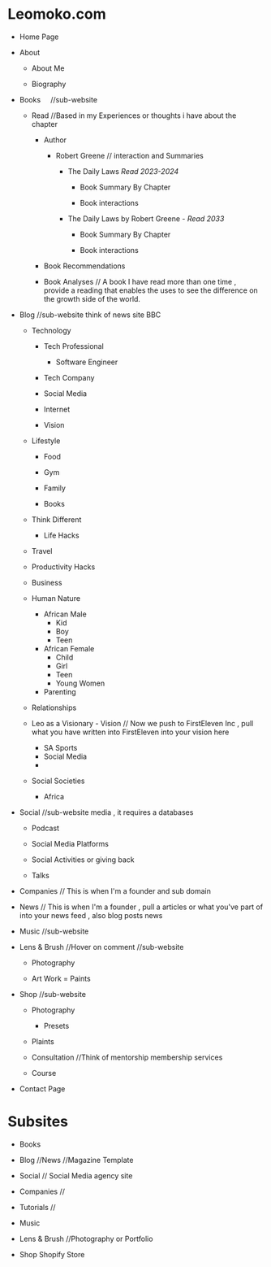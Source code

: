 # Leomoko.com

- Home Page

- About 
  
  - About Me 
  
  - Biography    

- Books                               //sub-website
  
  - Read //Based in my Experiences or thoughts i have about the chapter
    
    - Author
      
      - Robert Greene // interaction and Summaries
        
        - The Daily Laws  *Read 2023-2024*
          
          - Book Summary By Chapter
          
          - Book interactions  
        
        - The Daily Laws by Robert Greene - *Read 2033*
          
          - Book Summary By Chapter
          
          - Book interactions
    
    - Book Recommendations
    
    - Book Analyses                               // A book I have read more than one time , provide a reading that enables the uses to see the difference on the growth side of the world.

- Blog                        //sub-website     think of news site BBC                            
  
  - Technology 
    
    - Tech Professional 
      
      - Software Engineer 
    
    - Tech Company
    
    - Social Media
    
    - Internet
    
    - Vision 
  
  - Lifestyle
    
    - Food
    
    - Gym
    
    - Family
    
    - Books
  
  - Think Different
    
    - Life Hacks
  
  - Travel
  
  - Productivity Hacks
  
  - Business
  
  - Human Nature 
    
    <!-- 
    List down the types of stages how each should be raised 
    -->
    
    - African Male
      - Kid
      - Boy
      - Teen
    - African Female
      - Child
      - Girl
      - Teen
      - Young Women 
    - Parenting
  
  - Relationships 
  
  - Leo as a Visionary - Vision                                // Now we push to FirstEleven Inc , pull what you have written into FirstEleven into your vision here  
    
    - SA Sports
    - Social Media
    - 
  
  - Social Societies 
    
    - Africa 

- Social                       //sub-website media , it requires a databases 
  
  - Podcast
  
  - Social Media Platforms 
  
  - Social Activities or giving back 
  
  - Talks   

- Companies             // This is when I'm a founder and sub domain

- News                        // This is when I'm a founder , pull a articles or what you've part of into your news feed , also blog posts news 

- Music          //sub-website  

- Lens & Brush //Hover on comment                   //sub-website
  
  <!-- 
  "Explore my portfolio of photography and art."
  "View my visual creations through the lens of my camera and the stroke of my brush."
  "Experience the world through my artistic vision and expression."
  "Discover the intersection of photography and art in my creative work."
  "See the world differently through the lens and brush of my artistic perspective."
  -->
  
  - Photography
  
  - Art Work = Paints 

- Shop             //sub-website
  
  - Photography
    
    - Presets 
  
  - Plaints
  
  - Consultation                //Think of mentorship membership services
  
  - Course                            

- Contact Page



# Subsites

- Books

- Blog //News    //Magazine Template 

- Social // Social Media agency site

- Companies //

- Tutorials //

- Music

- Lens & Brush //Photography or Portfolio

- Shop Shopify Store
